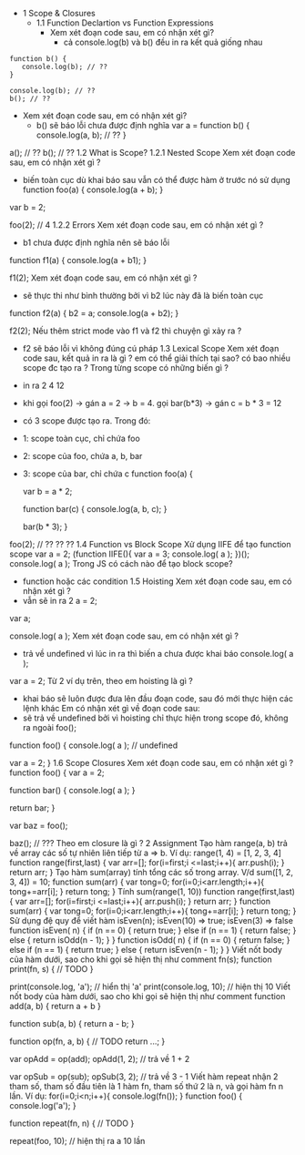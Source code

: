 * 1 Scope & Closures
	* 1.1 Function Declartion vs Function Expressions
		* Xem xét đoạn code sau, em có nhận xét gì? 
			* cả console.log(b) và b() đều in ra kết quả giống nhau
```
function b() {
   console.log(b); // ??
}

console.log(b); // ??
b(); // ??
```
* Xem xét đoạn code sau, em có nhận xét gì? 
	* b() sẽ báo lỗi chưa được định nghĩa
var a = function b() {
   console.log(a, b); // ??
}

a(); //  ??
b(); // ??
1.2 What is Scope?
1.2.1 Nested Scope
Xem xét đoạn code sau, em có nhận xét gì ? 
- biến toàn cục dù khai báo sau vẫn có thể được hàm ở trước nó sử dụng
function foo(a) {
  console.log(a + b);
}

var b = 2;

foo(2); // 4
1.2.2 Errors
Xem xét đoạn code sau, em có nhận xét gì ? 
- b1 chưa được định nghĩa nên sẽ báo lỗi

function f1(a) {
  console.log(a + b1);
}

f1(2);
Xem xét đoạn code sau, em có nhận xét gì ? 
- sẽ thực thi như bình thường bởi vì b2 lúc này đã là biến toàn cục

function f2(a) {
  b2 = a;
  console.log(a + b2);
}

f2(2);
Nếu thêm strict mode vào f1 và f2 thì chuyện gì xảy ra ? 
- f2 sẽ báo lỗi vì không đúng cú pháp
1.3 Lexical Scope
Xem xét đoạn code sau, kết quả in ra là gì ? em có thể giải thích tại sao? có bao nhiều scope đc tạo ra ? Trong từng scope có những biến gì ? 
- in ra 2 4 12 
- khi gọi foo(2) -> gán a = 2 -> b = 4. gọi bar(b*3) -> gán c = b * 3 = 12 
- có 3 scope được tạo ra. Trong đó: 
- 1: scope toàn cục, chỉ chứa foo 
- 2: scope của foo, chứa a, b, bar 
- 3: scope của bar, chỉ chứa c
function foo(a) {

  var b = a * 2;

  function bar(c) {
    console.log(a, b, c);
  }

  bar(b * 3);
}

foo(2); // ?? ?? ??
1.4 Function vs Block Scope
Xử dụng IIFE để tạo function scope 
var a = 2; 
(function IIFE(){ 
var a = 3; 
console.log( a ); 
})(); 
console.log( a );
Trong JS có cách nào để tạo block scope? 
- function hoặc các condition
1.5 Hoisting
Xem xét đoạn code sau, em có nhận xét gì ? 
- vẫn sẽ in ra 2
a = 2;

var a;

console.log( a );
Xem xét đoạn code sau, em có nhận xét gì ? 
- trả về undefined vì lúc in ra thì biến a chưa được khai báo
console.log( a );

var a = 2;
Từ 2 ví dụ trên, theo em hoisting là gì ? 
- khai báo sẽ luôn được đưa lên đầu đoạn code, sau đó mới thực hiện các lệnh khác
Em có nhận xét gì về đoạn code sau: 
- sẽ trả về undefined bởi vì hoisting chỉ thực hiện trong scope đó, không ra ngoài
foo();

function foo() {
  console.log( a ); // undefined

  var a = 2;
}
1.6 Scope Closures
Xem xét đoạn code sau, em có nhận xét gì ?
function foo() {
  var a = 2;

  function bar() {
    console.log( a );
  }

  return bar;
}

var baz = foo();

baz(); // ???
Theo em closure là gì ?
2 Assignment
Tạo hàm range(a, b) trả về array các số tự nhiên liên tiếp từ a => b. Ví dụ: range(1, 4) = [1, 2, 3, 4] 
function range(first,last) { var arr=[]; for(i=first;i <=last;i++){ arr.push(i); } return arr; }
Tạo hàm sum(array) tính tổng các số trong array. V/d sum([1, 2, 3, 4]) = 10; 
function sum(arr) { var tong=0; for(i=0;i<arr.length;i++){ tong+=arr[i]; } return tong; }
Tính sum(range(1, 10)) 
function range(first,last) { var arr=[]; for(i=first;i <=last;i++){ arr.push(i); } return arr; } function sum(arr) { var tong=0; for(i=0;i<arr.length;i++){ tong+=arr[i]; } return tong; }
Sử dụng đệ quy để viết hàm isEven(n); isEven(10) => true; isEven(3) => false 
function isEven( n) { if (n == 0) { return true; } else if (n == 1) { return false; } else { return isOdd(n - 1); } } function isOdd( n) { if (n == 0) { return false; } else if (n == 1) { return true; } else { return isEven(n - 1); } }
Viết nốt body của hàm dưới, sao cho khi gọi sẽ hiện thị như comment 
fn(s);
function print(fn, s) {
  // TODO
}

print(console.log, 'a'); // hiển thị 'a'
print(console.log, 10); // hiện thị 10
Viết nốt body của hàm dưới, sao cho khi gọi sẽ hiện thị như comment
function add(a, b) {
  return a + b
}

function sub(a, b) {
  return a - b;
}

function op(fn, a, b) {
  // TODO
  return ...;
}

var opAdd = op(add);
opAdd(1, 2); // trả về 1 + 2

var opSub = op(sub);
opSub(3, 2); // trả về 3 - 1
Viết hàm repeat nhận 2 tham số, tham số đầu tiên là 1 hàm fn, tham số thứ 2 là n, và gọi hàm fn n lần. Ví dụ: 
for(i=0;i<n;i++){ console.log(fn()); }
function foo() {
   console.log('a');
}

function repeat(fn, n) {
// TODO
}

repeat(foo, 10); // hiện thị ra a 10 lần
